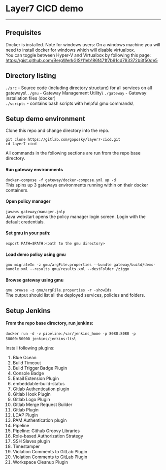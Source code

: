 # Layer7 CICD demo
----------------

## Prequisites
Docker is installed. 
Note for windows users: On a windows machine you will need to install docker for windows which will disable virtualbox.  
You can toggle between Hyper-V and Virtualbox by following this page:  
https://gist.github.com/BergWerkGIS/11eb186f471f7b91cd793372b3f50de5

## Directory listing
`./src` - Source code (including directory structure) for all services on all gateways\ 
`./gmu` - Gateway Management Utility\ 
`./gateway` - Gateway installation files (docker)\
`./scripts` - contains bash scripts with helpful gmu commands\


## Setup demo environment 
Clone this repo and change directory into the repo. 
```
git clone https://gitlab.com/goposky/layer7-cicd.git
cd layer7-cicd
```
All commands in the following sections are run from the repo base directory.

#### Run gateway environments
`docker-compose -f gateway/docker-compose.yml up -d`\
This spins up 3 gateways environments running within on their docker containers.

#### Open policy manager
`javaws gateway/manager.jnlp`\
Java webstart opens the policy manager login screen. Login with the default credentials.
#### Set gmu in your path:
`export PATH=$PATH:<path to the gmu directory>`
#### Load demo policy using gmu
`gmu migrateIn -z gmu/argFile.properties --bundle gateway/build/demo-bundle.xml --results gmu/results.xml --destFolder /ziggo`
#### Browse gateway using gmu
`gmu browse -z gmu/argFile.properties -r -showIds`\
The output should list all the deployed services, policies and folders.

## Setup Jenkins
#### From the repo base directory, run jenkins:
`docker run -d -v pipeline:/var/jenkins_home -p 8080:8080 -p 50000:50000 jenkins/jenkins:lts`\

Install following plugins:
1. Blue Ocean 
2. Build Timeout 
3. Build Trigger Badge Plugin 
4. Console Badge 
5. Email Extension Plugin 
6. embeddable-build-status 
7. Gitlab Authentication plugin 
8. Gitlab Hook Plugin 
9. Gitlab Logo Plugin 
10. Gitlab Merge Request Builder 
11. Gitlab Plugin 
12. LDAP Plugin 
13. PAM Authentication plugin 
14. Pipeline 
15. Pipeline: Github Groovy Libraries 
16. Role-based Authorization Strategy 
17. SSH Slaves plugin 
18. Timestamper 
19. Violation Comments to GitLab Plugin 
20. Violation Comments to GitLab Plugin 
21. Workspace Cleanup Plugin


